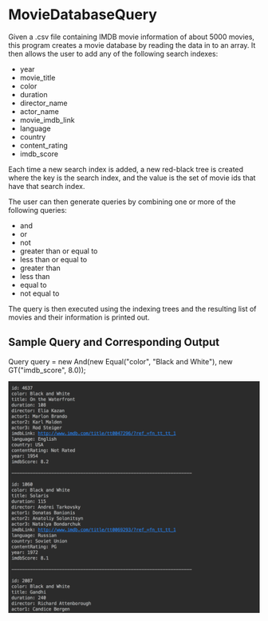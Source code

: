 # MovieDatabaseQuery
Given a .csv file containing IMDB movie information of about 5000 movies, this program creates a movie database by reading the data in to an array. It then allows the user to add any of the following search indexes:
* year
* movie_title
* color
* duration
* director_name
* actor_name
* movie_imdb_link
* language
* country
* content_rating
* imdb_score

Each time a new search index is added, a new red-black tree is created where the key is the search index, and the value is the set of movie ids that have that search index.

The user can then generate queries by combining one or more of the following queries:
* and
* or
* not
* greater than or equal to
* less than or equal to
* greater than
* less than
* equal to
* not equal to

The query is then executed using the indexing trees and the resulting list of movies and their information is printed out.

## Sample Query and Corresponding Output

Query query = new And(new Equal("color", "Black and White"), new GT("imdb_score", 8.0));

![Alt text](Pic.png)







